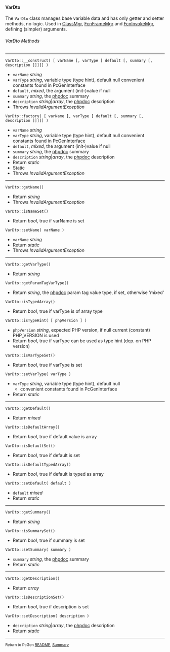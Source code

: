 [comment]: # (This file is part of PcGen, PHP Code Generation support package. Copyright 2020-21 Kjell-Inge Gustafsson, kigkonsult, All rights reserved, licence GPL 3.0)

#### VarDto

The ```VarDto``` class manages base variable data and has only getter and setter methods, no logic.
Used in [ClassMgr], [FcnFrameMgr] and [FcnInvokeMgr], defining (simpler) arguments.

###### VarDto Methods

---

```VarDto::__construct( [ varName [, varType [ default [, summary [, description ]]]]] )```

* ```varName``` _string_ 
* ```varType``` _string_, variable type (type hint), default null
   convenient constants found in PcGenInterface
* ```default```, _mixed_, the argument (init-)value if null
* ```summary``` _string_, the [phpdoc] summary
* ```description``` _string_|_array_, the [phpdoc] description
* Throws _InvalidArgumentException_


```VarDto::factory( [ varName [, varType [ default [, summary [, description ]]]]] )```

* ```varName``` _string_ 
* ```varType``` _string_, variable type (type hint), default null
   convenient constants found in PcGenInterface
* ```default```, _mixed_, the argument (init-)value if null
* ```summary``` _string_, the [phpdoc] summary
* ```description``` _string_|_array_, the [phpdoc] description
* Return _static_
* Static
* Throws _InvalidArgumentException_

---

```VarDto::getName()```

* Return _string_
* Throws _InvalidArgumentException_


```VarDto::isNameSet()```

* Return _bool_, true if varName is set 


```VarDto::setName( varName )```

* ```varName``` _string_ 
* Return _static_
* Throws _InvalidArgumentException_

---

```VarDto::getVarType()```

* Return _string_


```VarDto::getParamTagVarType()```

* Return _string_, the [phpdoc] param tag value type, if set, otherwise 'mixed' 


```VarDto::isTypedArray()```

* Return _bool_, true if varType is of array type


```VarDto::isTypeHint( [ phpVersion ] )```

* ```phpVersion``` _string_, expected PHP version, if null current (constant) PHP_VERSION is used 
* Return _bool_, true if varType can be used as type hint (dep. on PHP version) 


```VarDto::isVarTypeSet()```

* Return _bool_, true if varType is set 


```VarDto::setVarType( varType )```

* ```varType``` _string_, variable type (type hint), default null
  * convenient constants found in PcGenInterface
* Return _static_

---

```VarDto::getDefault()```

* Return _mixed_


```VarDto::isDefaultArray()```

* Return _bool_, true if default value is array 


```VarDto::isDefaultSet()```

* Return _bool_, true if default is set 


```VarDto::isDefaultTypedArray()```

* Return _bool_, true if default is typed as array 


```VarDto::setDefault( default )```

* ```default``` _mixed_
* Return _static_

---

```VarDto::getSummary()```

* Return _string_


```VarDto::isSummarySet()```

* Return _bool_, true if summary is set 


```VarDto::setSummary( summary )```

* ```summary``` _string_, the [phpdoc] summary
* Return _static_

---

```VarDto::getDescription()```
* Return _array_


```VarDto::isDescriptionSet()```

* Return _bool_, true if description is set 


```VarDto::setDescription( description )```

* ```description``` _string_|_array_, the [phpdoc] description
* Return _static_

---

<small>Return to PcGen [README], [Summary]</small> 

[ClassMgr]:ClassMgr.md
[FcnFrameMgr]:FcnFrameMgr.md
[FcnInvokeMgr]:FcnInvokeMgr.md
[phpdoc]:https://phpdoc.org
[README]:../README.md
[Summary]:Summary.md
